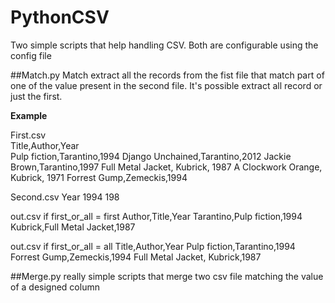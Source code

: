 # PythonCSV
Two simple scripts that help handling CSV.
Both are configurable using the config file

##Match.py
Match extract all the records from the fist file that match part of one of the value present in the second file.
It's possible extract all record or just the first.

**Example**

First.csv                           
Title,Author,Year                   
Pulp fiction,Tarantino,1994
Django Unchained,Tarantino,2012
Jackie Brown,Tarantino,1997
Full Metal Jacket, Kubrick, 1987
A Clockwork Orange, Kubrick, 1971
Forrest Gump,Zemeckis,1994



Second.csv
Year
1994
198

out.csv if first_or_all = first
Author,Title,Year
Tarantino,Pulp fiction,1994
Kubrick,Full Metal Jacket,1987

out.csv if first_or_all = all
Title,Author,Year
Pulp fiction,Tarantino,1994
Forrest Gump,Zemeckis,1994
Full Metal Jacket, Kubrick,1987

##Merge.py
really simple scripts that merge two csv file matching the value of a designed column




 